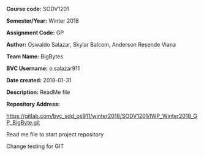 **Course code:** SODV1201

**Semester/Year:** Winter 2018

**Assignment Code:** GP

**Author:** Oswaldo Salazar, Skylar Balcom, Anderson Resende Viana

**Team Name:** BigBytes

**BVC Username:** o.salazar911

**Date created:** 2018-01-31

**Description:** ReadMe file

**Repository Address:**

https://gitlab.com/bvc_sdd_os911/winter2018/SODV1201/IWP_Winter2018_GP_BigByte.git

Read me file to start project repository

Change testing for GIT